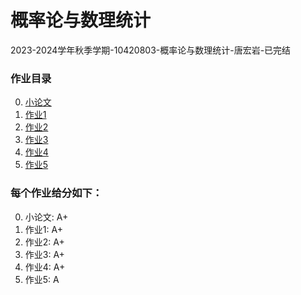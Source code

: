 # 概率论与数理统计

2023-2024学年秋季学期-10420803-概率论与数理统计-唐宏岩-已完结

### 作业目录

0. [小论文](Assignment_Final/task.tex)
1. [作业1](Assignment_1/task.tex)
2. [作业2](Assignment_2/task.tex)
3. [作业3](Assignment_3/task.tex)
4. [作业4](Assignment_4/task.tex)
5. [作业5](Assignment_5/task.tex)

### 每个作业给分如下：

0. 小论文: A+
1. 作业1: A+
2. 作业2: A+
3. 作业3: A+
4. 作业4: A+
5. 作业5: A
